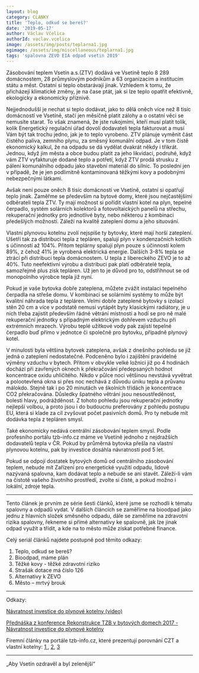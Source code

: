 ```yaml
---
layout: blog
category: CLANKY
title: 'Teplo, odkud se bereš?'
date: '2019-05-17'
author: Václav Včelica
authorId: vaclav.vcelica
image: /assets/img/posts/teplarna1.jpg
ogimage: /assets/img/miscellaneous/teplarna1.jpg
tags: 'spalovna ZEVO EIA odpad vsetin 2019'
---
```

Zásobování teplem Vsetín a.s.(ZTV) dodává ve Vsetíně teplo 8 289 domácnostem, 28 průmyslovým podnikům a 63 organizacím a institucím státu a měst. Ostatní si teplo obstarávají jinak. Vzhledem k tomu, že přicházejí klimatické změny, je na čase ptát, jak si lze teplo opatřit efektivně, ekologicky a ekonomicky příznivě.

Nejjednodušší je nechat si teplo dodávat, jako to dělá oněch více než 8 tisíc domácností ve Vsetíně, stačí jen měsíčně platit zálohy a o ostatní věci se nemusíte starat. To však znamená, že jste rukojmími, kteří musí platit tolik, kolik Energetický regulační úřad dovolí dodavateli tepla fakturovat a musí Vám být tak trochu jedno, jak je to teplo vyrobeno. ZTV plánuje vyměnit část čistého paliva, zemního plynu, za směsný komunální odpad. Je v tom čistě ekonomický kalkul, že na odpadu se dá vydělat dvakrát někdy i třikrát. Jednou, když jim města a obce budou platit za jeho likvidaci, podruhé, když vám ZTV vyfakturuje dodané teplo a potřetí, když ZTV prodá strusku z pálení komunálního odpadu jako stavební materiál do silnic. To poslední jen v případě, že je jen podlimitně kontaminovaná těžkými kovy a podobnými nebezpečnými látkami.

Avšak není pouze oněch 8 tisíc domácností ve Vsetíně, ostatní si opatřují teplo jinak. Zaměřme se především na bytové domy, které jsou nejčastějšími odběrateli tepla ZTV. Ty mají možnost si pořídit vlastní kotel na plyn, tepelné čerpadlo, systém solárních kolektorů a fotovoltaických panelů na střechu, rekuperační jednotky pro jednotlivé byty, nebo některou z kombinaci předešlých možností. Záleží na kvalitě zateplení domu a jeho situování.

Vlastní plynovou kotelnu zvolí nejspíše ty bytovky, které mají horší zateplení. Ušetří tak za distribuci tepla z tepláren, spalují plyn v kondenzačních kotlích s účinností až 104%. Přitom teplárny spalují plyn pouze s účinností kolem 89%, z čehož 41% je vyrobená elektrická energie. Dalších 3-8% tepla se ztrácí při distribuci tepla domácnostem. U tepla z libereckého ZEVO je to až 40%. Tuto neefektivní výrobu a distribuci pak platí odběratelé tepla, samozřejmě plus zisk tepláren. Už jen to je důvod pro to, odstřihnout se od monopolního výrobce tepla již nyní.

Pokud je vaše bytovka dobře zateplena, můžete zvážit instalaci tepelného čerpadla na střeše domu. V kombinaci se solárními systémy to může být kvalitní náhrada tepla z tepláren. Velmi dobře zateplené bytovky s izolací stěn 20 cm a více v podstatě nemusí vytápět byty klasickými radiátory, je u nich třeba zajistit především řádné větrání místností a hodí se pro ně malé rekuperační jednotky  s případným elektrickým dohřevem vzduchu při extrémních mrazech. Výrobu teplé užitkové vody pak zajistí tepelné čerpadlo buď přímo v jednotce či společně pro bytovku, případně plynový kotel.

V minulosti byla většina bytovek zateplena, avšak z dnešního pohledu se již jedná o zateplení nedostatečné. Podceněno bylo i zajištění pravidelné výměny vzduchu v bytech. Přitom v obvykle velké ložnici již po 4 hodinách dochází při zavřených oknech k překračování předepsaných hodnot koncentrace oxidu uhličitého. Nikdo v půlce noci většinou nevstává vyvětrat a polootevřená okna si přes noc nechává z důvodu úniku tepla a průvanu málokdo. Stejně tak i po 20 minutách ve školních třídách je koncentrace CO2 překračována. Důsledky špatného větrání jsou nesoustředěnost, bolesti hlavy, podrážděnost. Z tohoto pohledu jsou rekuperační jednotky nejlepší volbou, a proto jsou i do budoucnu preferovány z pohledu postupu EU, která si klade za cíl zvyšovat počet pasivních domů. Pro ty nebude mít dodávka tepla z tepláren smysl.

Také ekonomicky nedává centrální zásobování teplem smysl. Podle profesního portálu tzb-info.cz máme ve Vsetíně jednoho z nejdražších dodavatelů tepla v ČR. Pokud by průměrná bytovka přešla na vlastní plynovou kotelnu, pak by investice dosáhla návratnosti pod 5 let.

Pokud se odpojí dostatek bytových domů od centrálního zásobování teplem, nebude mít Zařízení pro energetické využití odpadu, lidově nazývaná spalovna, kam dodávat teplo a nebude se ani stavět. Záleží-li vám na čistotě vašeho životního prostředí, zvolte si čisté, a pokud možno i lokální, zdroje tepla.

- - -

Tento článek je prvním ze série šesti článků, které jsme se rozhodli k tématu spalovny a odpadů vydat. V dalších článcích se zaměříme na bioodpad jako jednu z hlavních složek směsného odpadu, dále se zaměříme na zdravotní rizika spalovny, řekneme si přímé alternativy ke spalovně, jak lze jinak odpad využít a třídit, a kde na to město může získat potřebné finance.

Celý seriál článků najdete postupně pod těmito odkazy:
1. Teplo, odkud se bereš?
2. Bioodpad, máme plán
3. Těžké kovy - těžké zdravotní riziko
4. Strašák dotace má číslo 126
5. Alternativy k ZEVO
6. Město – mrtvý brouk

- - -

Odkazy:

<a href="https://youtu.be/e-a3_FyEnS0">Návratnost investice do plynové kotelny (video)</a>

<a href="/assets/pdf/EIA_Vsetin_posudek.pdf">Přednáška z konference Rekonstrukce TZB v bytových domech 2017 - Návratnost investice do plynové kotelny</a>

Firemní články na portále tzb-info.cz, které prezentují porovnání CZT a vlastní kotelny: <a href="https://vytapeni.tzb-info.cz/tepelna-cerpadla/9621-vytapeni-bytoveho-domu-tepelna-cerpadla-a-plynovy-kotel">1  </a>, <a href="https://vytapeni.tzb-info.cz/vytapime-plynem/15833-kotelna-bytoveho-domu-po-10-letech-provozu">2</a>, <a href="https://vytapeni.tzb-info.cz/vytapime-plynem/10912-kolik-stoji-nova-plynova-kotelna-pri-odpojeni-od-czt-a-jak-ji-zaplatit">3</a>

- - -

„Aby Vsetín ozdravěl a byl zelenější“
